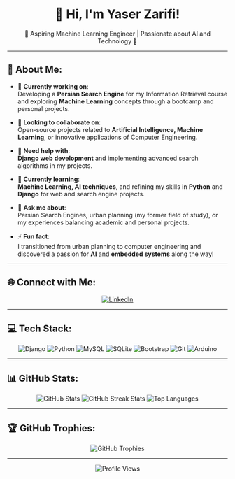 <!-- Centered header -->
<div align="center">
  <h1>👋 Hi, I'm Yaser Zarifi!</h1>
  <p>🌟 Aspiring Machine Learning Engineer | Passionate about AI and Technology 🌟</p>
</div>

---

## 💫 About Me:
- 👷 **Currently working on**:  
  Developing a **Persian Search Engine** for my Information Retrieval course and exploring **Machine Learning** concepts through a bootcamp and personal projects.

- 🤝 **Looking to collaborate on**:  
  Open-source projects related to **Artificial Intelligence, Machine Learning**, or innovative applications of Computer Engineering.

- 👐 **Need help with**:  
  **Django web development** and implementing advanced search algorithms in my projects.

- 🌱 **Currently learning**:  
  **Machine Learning, AI techniques**, and refining my skills in **Python** and **Django** for web and search engine projects.

- 💬 **Ask me about**:  
  Persian Search Engines, urban planning (my former field of study), or my experiences balancing academic and personal projects.

- ⚡ **Fun fact**:  
  I transitioned from urban planning to computer engineering and discovered a passion for **AI** and **embedded systems** along the way!

---

## 🌐 Connect with Me:
<div align="center">
  <a href="https://linkedin.com/in/mohammad-yaser-zarifi-2b16b0205/">
    <img src="https://img.shields.io/badge/LinkedIn-%230077B5.svg?style=for-the-badge&logo=linkedin&logoColor=white" alt="LinkedIn" />
  </a>
</div>

---

## 💻 Tech Stack:
<div align="center">
  <img src="https://img.shields.io/badge/django-%23092E20.svg?style=for-the-badge&logo=django&logoColor=white" alt="Django" />
  <img src="https://img.shields.io/badge/python-3670A0?style=for-the-badge&logo=python&logoColor=ffdd54" alt="Python" />
  <img src="https://img.shields.io/badge/mysql-4479A1.svg?style=for-the-badge&logo=mysql&logoColor=white" alt="MySQL" />
  <img src="https://img.shields.io/badge/sqlite-%2307405e.svg?style=for-the-badge&logo=sqlite&logoColor=white" alt="SQLite" />
  <img src="https://img.shields.io/badge/bootstrap-%238511FA.svg?style=for-the-badge&logo=bootstrap&logoColor=white" alt="Bootstrap" />
  <img src="https://img.shields.io/badge/git-%23F05033.svg?style=for-the-badge&logo=git&logoColor=white" alt="Git" />
  <img src="https://img.shields.io/badge/arduino-%2300979D.svg?style=for-the-badge&logo=arduino&logoColor=white" alt="Arduino" />
</div>

---

## 📊 GitHub Stats:
<div align="center">
  <img src="https://github-readme-stats.vercel.app/api?username=YaserZarifi&theme=onedark&hide_border=false&include_all_commits=true&count_private=true" alt="GitHub Stats" />
  <img src="https://github-readme-streak-stats.herokuapp.com/?user=YaserZarifi&theme=onedark&hide_border=false" alt="GitHub Streak Stats" />
  <img src="https://github-readme-stats.vercel.app/api/top-langs/?username=YaserZarifi&theme=onedark&hide_border=false&include_all_commits=true&count_private=true&layout=compact" alt="Top Languages" />
</div>

---

## 🏆 GitHub Trophies:
<div align="center">
  <img src="https://github-profile-trophy.vercel.app/?username=YaserZarifi&theme=dark&no-frame=true&no-bg=false&margin-w=4" alt="GitHub Trophies" />
</div>

---

<div align="center">
  <img src="https://visitcount.itsvg.in/api?id=YaserZarifi&icon=0&color=0" alt="Profile Views" />
</div>
